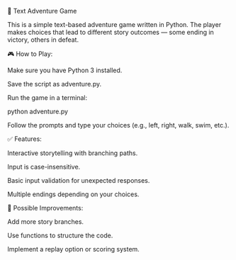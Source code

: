 🧭 Text Adventure Game

This is a simple text-based adventure game written in Python. The player makes choices that lead to different story outcomes — some ending in victory, others in defeat.

🎮 How to Play:

  Make sure you have Python 3 installed.

  Save the script as adventure.py.

  Run the game in a terminal:

  python adventure.py

  Follow the prompts and type your choices (e.g., left, right, walk, swim, etc.).

✅ Features:

   Interactive storytelling with branching paths.

   Input is case-insensitive.

   Basic input validation for unexpected responses.

   Multiple endings depending on your choices.

🔧 Possible Improvements:

   Add more story branches.

   Use functions to structure the code.

  Implement a replay option or scoring system.
